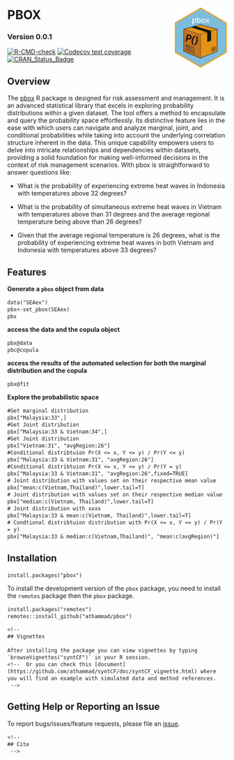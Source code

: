 # PBOX <img src="pboxIcon.png" align="right" height="138" />

### Version 0.0.1

<!-- badges: start -->

[![R-CMD-check](https://github.com/tidyverse/ggplot2/actions/workflows/R-CMD-check.yaml/badge.svg)](https://github.com/tidyverse/ggplot2/actions/workflows/R-CMD-check.yaml)
[![Codecov test
coverage](https://codecov.io/gh/tidyverse/ggplot2/branch/main/graph/badge.svg)](https://app.codecov.io/gh/tidyverse/ggplot2?branch=main)
[![CRAN_Status_Badge](https://www.r-pkg.org/badges/version/ggplot2)](https://cran.r-project.org/package=ggplot2)
<!-- badges: end -->


## Overview

The [pbox](https://github.com/athammad/pbox) R package is designed for risk assessment and management. It is an advanced statistical library that excels in exploring probability distributions within a given dataset. The tool offers a method to encapsulate and query the probability space effortlessly. Its distinctive feature lies in the ease with which users can navigate and analyze marginal, joint, and conditional probabilities while taking into account the underlying correlation structure inherent in the data. This unique capability empowers users to delve into intricate relationships and dependencies within datasets, providing a solid foundation for making well-informed decisions in the context of risk management scenarios. With pbox is straightforward to answer questions like:

-   What is the probability of experiencing extreme heat waves in Indonesia with temperatures above 32 degrees?

-   What is the probability of simultaneous extreme heat waves in Vietnam with temperatures above than 31 degrees and the average regional temperature being above than 26 degrees?

-   Given that the average regional temperature is 26 degrees, what is the probability of experiencing extreme heat waves in both Vietnam and Indonesia with temperatures above 33 degrees?

## Features

**Generate a `pbox` object from data**

```{r, echo=TRUE, eval=FALSE}
data("SEAex")
pbx<-set_pbox(SEAex)
pbx
```

**access the data and the copula object**

```{r, echo=TRUE, eval=FALSE}
pbx@data
pbc@copula
```

**access the results of the automated selection for both the marginal distribution and the copula**

```{r, echo=TRUE, eval=FALSE}
pbx@fit
```

**Explore the probabilistic space**

```{r, echo=TRUE, eval=FALSE}
#Get marginal distribution
pbx["Malaysia:33",]
#Get Joint distribution
pbx["Malaysia:33 & Vietnam:34",]
#Get Joint distribution
pbx["Vietnam:31", "avgRegion:26"]
#Conditional distribtuion Pr(X <= x, Y <= y) / Pr(Y <= y)
pbx["Malaysia:33 & Vietnam:31", "avgRegion:26"]
#Conditional distribtuion Pr(X <= x, Y <= y) / Pr(Y = y)
pbx["Malaysia:33 & Vietnam:31", "avgRegion:26",fixed=TRUE]
# Joint distribution with values set on their respective mean value
pbx["mean:c(Vietnam,Thailand)",lower.tail=T]
# Joint distribution with values set on their respective median value
pbx["median:c(Vietnam, Thailand)",lower.tail=T]
# Joint distribution with xxxx
pbx["Malaysia:33 & mean:c(Vietnam, Thailand)",lower.tail=T]
# Condtional distribtuion distribution with Pr(X <= x, Y <= y) / Pr(Y = y)
pbx["Malaysia:33 & median:c(Vietnam,Thailand)", "mean:c(avgRegion)"]

```

## Installation

`install.packages("pbox")`

To install the development version of the `pbox` package, you need to install the `remotes` package then the `pbox` package.

```         
install.packages("remotes")
remotes::install_github("athammad/pbox")
```

```{=html}
<!-- 
## Vignettes

After installing the package you can view vignettes by typing `browseVignettes("syntCF")` in your R session. 
<!--  Or you can check this [document](https://github.com/athammad/syntCF/doc/syntCF_vignette.html) where you will find an example with simulated data and method references.
 -->
```
## Getting Help or Reporting an Issue

To report bugs/issues/feature requests, please file an [issue](https://github.com/athammad/pbox/issues/).

```{=html}
<!-- 
## Cite
 -->
```
